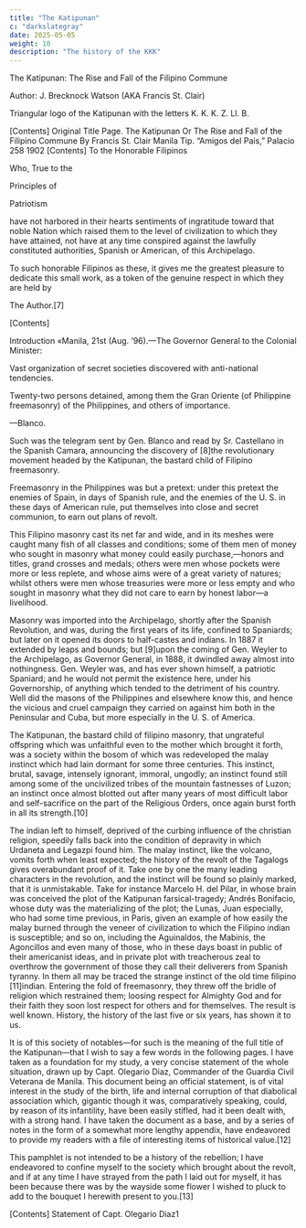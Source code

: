 ```yaml
---
title: "The Katipunan"
c: "darkslategray"
date: 2025-05-05
weight: 10
description: "The history of the KKK"
---
```



The Katipunan: The Rise and Fall of the Filipino Commune

Author: J. Brecknock Watson (AKA Francis St. Clair)


Triangular logo of the Katipunan with the letters K. K. K. Z. Ll. B.

[Contents]
Original Title Page.
The Katipunan
Or
The Rise and Fall of the Filipino Commune
By
Francis St. Clair
Manila
Tip. “Amigos del Pais,” Palacio 258
1902
[Contents]
To the Honorable Filipinos

Who, True to the

Principles of

Patriotism

have not harbored in their hearts sentiments of ingratitude toward that noble Nation which raised them to the level of civilization to which they have attained, not have at any time conspired against the lawfully constituted authorities, Spanish or American, of this Archipelago.

To such honorable Filipinos as these, it gives me the greatest pleasure to dedicate this small work, as a token of the genuine respect in which they are held by

The Author.[7]

[Contents]

Introduction
«Manila, 21st (Aug. ’96).—The Governor General to the Colonial Minister:

Vast organization of secret societies discovered with anti-national tendencies.

Twenty-two persons detained, among them the Gran Oriente (of Philippine freemasonry) of the Philippines, and others of importance.

—Blanco.

Such was the telegram sent by Gen. Blanco and read by Sr. Castellano in the Spanish Camara, announcing the discovery of [8]the revolutionary movement headed by the Katipunan, the bastard child of Filipino freemasonry.

Freemasonry in the Philippines was but a pretext: under this pretext the enemies of Spain, in days of Spanish rule, and the enemies of the U. S. in these days of American rule, put themselves into close and secret communion, to earn out plans of revolt.

This Filipino masonry cast its net far and wide, and in its meshes were caught many fish of all classes and conditions; some of them men of money who sought in masonry what money could easily purchase,—honors and titles, grand crosses and medals; others were men whose pockets were more or less replete, and whose aims were of a great variety of natures; whilst others were men whose treasuries were more or less empty and who sought in masonry what they did not care to earn by honest labor—a livelihood.

Masonry was imported into the Archipelago, shortly after the Spanish Revolution, and was, during the first years of its life, confined to Spaniards; but later on it opened its doors to half-castes and indians. In 1887 it extended by leaps and bounds; but [9]upon the coming of Gen. Weyler to the Archipelago, as Governor General, in 1888, it dwindled away almost into nothingness. Gen. Weyler was, and has ever shown himself, a patriotic Spaniard; and he would not permit the existence here, under his Governorship, of anything which tended to the detriment of his country. Well did the masons of the Philippines and elsewhere know this, and hence the vicious and cruel campaign they carried on against him both in the Peninsular and Cuba, but more especially in the U. S. of America.

The Katipunan, the bastard child of filipino masonry, that ungrateful offspring which was unfaithful even to the mother which brought it forth, was a society within the bosom of which was redeveloped the malay instinct which had lain dormant for some three centuries. This instinct, brutal, savage, intensely ignorant, immoral, ungodly; an instinct found still among some of the uncivilized tribes of the mountain fastnesses of Luzon; an instinct once almost blotted out after many years of most difficult labor and self-sacrifice on the part of the Religious Orders, once again burst forth in all its strength.[10]

The indian left to himself, deprived of the curbing influence of the christian religion, speedily falls back into the condition of depravity in which Urdaneta and Legazpi found him. The malay instinct, like the volcano, vomits forth when least expected; the history of the revolt of the Tagalogs gives overabundant proof of it. Take one by one the many leading characters in the revolution, and the instinct will be found so plainly marked, that it is unmistakable. Take for instance Marcelo H. del Pilar, in whose brain was conceived the plot of the Katipunan farsical-tragedy; Andrés Bonifacio, whose duty was the materializing of the plot; the Lunas, Juan especially, who had some time previous, in Paris, given an example of how easily the malay burned through the veneer of civilization to which the Filipino indian is susceptible; and so on, including the Aguinaldos, the Mabinis, the Agoncillos and even many of those, who in these days boast in public of their americanist ideas, and in private plot with treacherous zeal to overthrow the government of those they call their deliverers from Spanish tyranny. In them all may be traced the strange instinct of the old time filipino [11]indian. Entering the fold of freemasonry, they threw off the bridle of religion which restrained them; loosing respect for Almighty God and for their faith they soon lost respect for others and for themselves. The result is well known. History, the history of the last five or six years, has shown it to us.

It is of this society of notables—for such is the meaning of the full title of the Katipunan—that I wish to say a few words in the following pages. I have taken as a foundation for my study, a very concise statement of the whole situation, drawn up by Capt. Olegario Diaz, Commander of the Guardia Civil Veterana de Manila. This document being an official statement, is of vital interest in the study of the birth, life and internal corruption of that diabolical association which, gigantic though it was, comparatively speaking, could, by reason of its infantility, have been easily stifled, had it been dealt with, with a strong hand. I have taken the document as a base, and by a series of notes in the form of a somewhat more lengthy appendix, have endeavored to provide my readers with a file of interesting items of historical value.[12]

This pamphlet is not intended to be a history of the rebellion; I have endeavored to confine myself to the society which brought about the revolt, and if at any time I have strayed from the path I laid out for myself, it has been because there was by the wayside some flower I wished to pluck to add to the bouquet I herewith present to you.[13]


[Contents]
Statement of Capt. Olegario Diaz1


